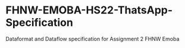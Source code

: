 # FHNW-EMOBA-HS22-ThatsApp-Specification
Dataformat and Dataflow specification for Assignment 2 FHNW Emoba
